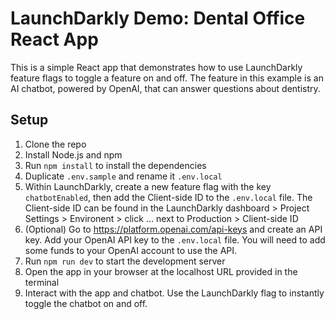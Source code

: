# LaunchDarkly Demo: Dental Office React App

This is a simple React app that demonstrates how to use LaunchDarkly feature flags to toggle a feature on and off. The feature in this example is an AI chatbot, powered by OpenAI, that can answer questions about dentistry.

## Setup

1. Clone the repo
2. Install Node.js and npm
3. Run `npm install` to install the dependencies
4. Duplicate `.env.sample` and rename it `.env.local`
5. Within LaunchDarkly, create a new feature flag with the key `chatbotEnabled`, then add the Client-side ID to the `.env.local` file. The Client-side ID can be found in the LaunchDarkly dashboard > Project Settings > Environent > click ... next to Production > Client-side ID
6. (Optional) Go to https://platform.openai.com/api-keys and create an API key. Add your OpenAI API key to the `.env.local` file. You will need to add some funds to your OpenAI account to use the API.
7. Run `npm run dev` to start the development server
8. Open the app in your browser at the localhost URL provided in the terminal
9. Interact with the app and chatbot. Use the LaunchDarkly flag to instantly toggle the chatbot on and off.
